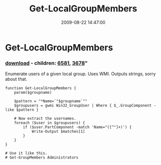 ﻿---
pid:            1286
parent:         0
children:       6581,3678
poster:         Carter Shanklin
title:          Get-LocalGroupMembers
date:           2009-08-22 14:47:00
format:         posh
---

# Get-LocalGroupMembers

### [download](1286.ps1) - children: [6581](6581.md), [3678](3678.md)"

Enumerate users of a given local group. Uses WMI. Outputs strings, sorry about that.

```posh
function Get-LocalGroupMembers {
	param($groupname)

	$pattern = "*Name=`"$groupname`""
	$groupusers = gwmi Win32_GroupUser | Where { $_.GroupComponent -like $pattern }

	# Now extract the usernames.
	foreach ($user in $groupusers) {
		if ($user.PartComponent -match 'Name="([^"]+)') {
			Write-Output $matches[1]
		}
	}
}

# Use it like this.
# Get-GroupMembers Administrators

```
